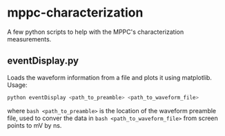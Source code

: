 # mppc-characterization
A few python scripts to help with the MPPC's characterization measurements.

## eventDisplay.py
Loads the waveform information from a file and plots it using matplotlib. Usage:
```bash
python eventDisplay <path_to_preamble> <path_to_waveform_file>
```
where ```bash <path_to_preamble>``` is the location of the waveform preamble file,
used to conver the data in ```bash <path_to_waveform_file>``` from screen points to mV by ns.
